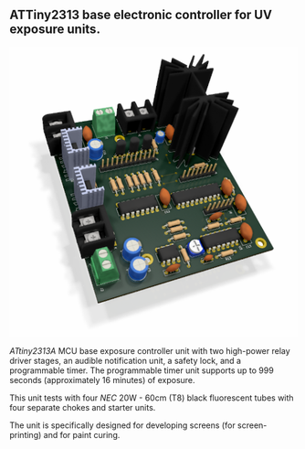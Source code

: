 ## ATTiny2313 base electronic controller for UV exposure units.

![3D view of the controller PCB](https://raw.githubusercontent.com/dilshan/uv-exposure-controller/main/resources/controller-3d-render-small.png)

*ATtiny2313A* MCU base exposure controller unit with two high-power relay driver stages, an audible notification unit, a safety lock, and a programmable timer. The programmable timer unit supports up to 999 seconds (approximately 16 minutes) of exposure.

This unit tests with four *NEC* 20W - 60cm (T8) black fluorescent tubes with four separate chokes and starter units.

The unit is specifically designed for developing screens (for screen-printing) and for paint curing.
